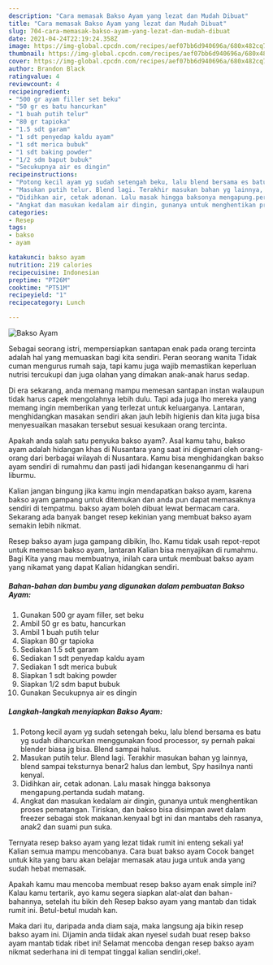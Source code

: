 ```yaml
---
description: "Cara memasak Bakso Ayam yang lezat dan Mudah Dibuat"
title: "Cara memasak Bakso Ayam yang lezat dan Mudah Dibuat"
slug: 704-cara-memasak-bakso-ayam-yang-lezat-dan-mudah-dibuat
date: 2021-04-24T22:19:24.358Z
image: https://img-global.cpcdn.com/recipes/aef07bb6d940696a/680x482cq70/bakso-ayam-foto-resep-utama.jpg
thumbnail: https://img-global.cpcdn.com/recipes/aef07bb6d940696a/680x482cq70/bakso-ayam-foto-resep-utama.jpg
cover: https://img-global.cpcdn.com/recipes/aef07bb6d940696a/680x482cq70/bakso-ayam-foto-resep-utama.jpg
author: Brandon Black
ratingvalue: 4
reviewcount: 4
recipeingredient:
- "500 gr ayam filler set beku"
- "50 gr es batu hancurkan"
- "1 buah putih telur"
- "80 gr tapioka"
- "1.5 sdt garam"
- "1 sdt penyedap kaldu ayam"
- "1 sdt merica bubuk"
- "1 sdt baking powder"
- "1/2 sdm baput bubuk"
- "Secukupnya air es dingin"
recipeinstructions:
- "Potong kecil ayam yg sudah setengah beku, lalu blend bersama es batu yg sudah dihancurkan menggunakan food processor, sy pernah pakai blender biasa jg bisa. Blend sampai halus."
- "Masukan putih telur. Blend lagi. Terakhir masukan bahan yg lainnya, blend sampai teksturnya benar2 halus dan lembut, Spy hasilnya nanti kenyal."
- "Didihkan air, cetak adonan. Lalu masak hingga baksonya mengapung.pertanda sudah matang."
- "Angkat dan masukan kedalam air dingin, gunanya untuk menghentikan proses pematangan. Tiriskan, dan bakso bisa disimpan awet dalam freezer sebagai stok makanan.kenyaal bgt ini dan mantabs deh rasanya, anak2 dan suami pun suka."
categories:
- Resep
tags:
- bakso
- ayam

katakunci: bakso ayam 
nutrition: 219 calories
recipecuisine: Indonesian
preptime: "PT26M"
cooktime: "PT51M"
recipeyield: "1"
recipecategory: Lunch

---
```



![Bakso Ayam](https://img-global.cpcdn.com/recipes/aef07bb6d940696a/680x482cq70/bakso-ayam-foto-resep-utama.jpg)

Sebagai seorang istri, mempersiapkan santapan enak pada orang tercinta adalah hal yang memuaskan bagi kita sendiri. Peran seorang  wanita Tidak cuman mengurus rumah saja, tapi kamu juga wajib memastikan keperluan nutrisi tercukupi dan juga olahan yang dimakan anak-anak harus sedap.

Di era  sekarang, anda memang mampu memesan santapan instan walaupun tidak harus capek mengolahnya lebih dulu. Tapi ada juga lho mereka yang memang ingin memberikan yang terlezat untuk keluarganya. Lantaran, menghidangkan masakan sendiri akan jauh lebih higienis dan kita juga bisa menyesuaikan masakan tersebut sesuai kesukaan orang tercinta. 



Apakah anda salah satu penyuka bakso ayam?. Asal kamu tahu, bakso ayam adalah hidangan khas di Nusantara yang saat ini digemari oleh orang-orang dari berbagai wilayah di Nusantara. Kamu bisa menghidangkan bakso ayam sendiri di rumahmu dan pasti jadi hidangan kesenanganmu di hari liburmu.

Kalian jangan bingung jika kamu ingin mendapatkan bakso ayam, karena bakso ayam gampang untuk ditemukan dan anda pun dapat memasaknya sendiri di tempatmu. bakso ayam boleh dibuat lewat bermacam cara. Sekarang ada banyak banget resep kekinian yang membuat bakso ayam semakin lebih nikmat.

Resep bakso ayam juga gampang dibikin, lho. Kamu tidak usah repot-repot untuk memesan bakso ayam, lantaran Kalian bisa menyajikan di rumahmu. Bagi Kita yang mau membuatnya, inilah cara untuk membuat bakso ayam yang nikamat yang dapat Kalian hidangkan sendiri.

<!--inarticleads1-->

##### Bahan-bahan dan bumbu yang digunakan dalam pembuatan Bakso Ayam:

1. Gunakan 500 gr ayam filler, set beku
1. Ambil 50 gr es batu, hancurkan
1. Ambil 1 buah putih telur
1. Siapkan 80 gr tapioka
1. Sediakan 1.5 sdt garam
1. Sediakan 1 sdt penyedap kaldu ayam
1. Sediakan 1 sdt merica bubuk
1. Siapkan 1 sdt baking powder
1. Siapkan 1/2 sdm baput bubuk
1. Gunakan Secukupnya air es dingin




<!--inarticleads2-->

##### Langkah-langkah menyiapkan Bakso Ayam:

1. Potong kecil ayam yg sudah setengah beku, lalu blend bersama es batu yg sudah dihancurkan menggunakan food processor, sy pernah pakai blender biasa jg bisa. Blend sampai halus.
1. Masukan putih telur. Blend lagi. Terakhir masukan bahan yg lainnya, blend sampai teksturnya benar2 halus dan lembut, Spy hasilnya nanti kenyal.
1. Didihkan air, cetak adonan. Lalu masak hingga baksonya mengapung.pertanda sudah matang.
1. Angkat dan masukan kedalam air dingin, gunanya untuk menghentikan proses pematangan. Tiriskan, dan bakso bisa disimpan awet dalam freezer sebagai stok makanan.kenyaal bgt ini dan mantabs deh rasanya, anak2 dan suami pun suka.




Ternyata resep bakso ayam yang lezat tidak rumit ini enteng sekali ya! Kalian semua mampu mencobanya. Cara buat bakso ayam Cocok banget untuk kita yang baru akan belajar memasak atau juga untuk anda yang sudah hebat memasak.

Apakah kamu mau mencoba membuat resep bakso ayam enak simple ini? Kalau kamu tertarik, ayo kamu segera siapkan alat-alat dan bahan-bahannya, setelah itu bikin deh Resep bakso ayam yang mantab dan tidak rumit ini. Betul-betul mudah kan. 

Maka dari itu, daripada anda diam saja, maka langsung aja bikin resep bakso ayam ini. Dijamin anda tiidak akan nyesel sudah buat resep bakso ayam mantab tidak ribet ini! Selamat mencoba dengan resep bakso ayam nikmat sederhana ini di tempat tinggal kalian sendiri,oke!.

